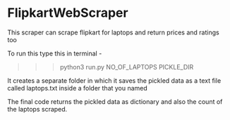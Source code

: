# FlipkartWebScraper
This scraper can scrape flipkart for laptops and return prices and ratings too

To run this type this in terminal -

>>>python3 run.py NO_OF_LAPTOPS PICKLE_DIR


It creates a separate folder in which it saves the pickled data as a text file called laptops.txt inside a folder that you named

The final code returns the pickled data as dictionary and also the count of the laptops scraped.

